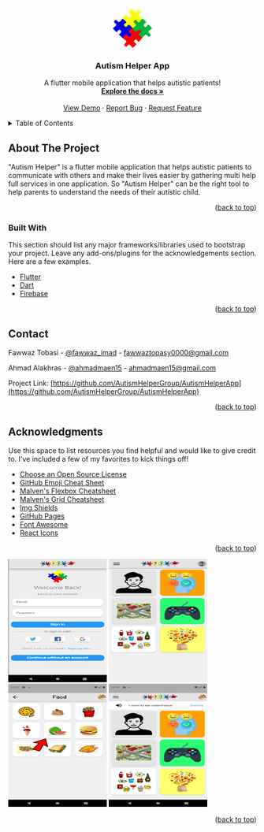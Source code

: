 <div id="top"></div>

<!-- PROJECT SHIELDS -->
<!--

<!-- PROJECT LOGO -->
<br />
<div align="center">
  <a href="https://github.com/AutismHelperGroup/AutismHelperApp">
    <img src="images/logo.png" alt="Logo" width="80" height="80">
  </a>

  <h3 align="center">Autism Helper App</h3>

  <p align="center">
    A flutter mobile application that helps autistic patients!
    <br />
    <a href=""><strong>Explore the docs »</strong></a>
    <br />
    <br />
    <a href="">View Demo</a>
    ·
    <a href="">Report Bug</a>
    ·
    <a href="">Request Feature</a>
  </p>
</div>



<!-- TABLE OF CONTENTS -->
<details>
  <summary>Table of Contents</summary>
  <ol>
    <li>
      <a href="#about-the-project">About The Project</a>
      <ul>
        <li><a href="#built-with">Built With</a></li>
      </ul>
    </li>
  </ol>
</details>



<!-- ABOUT THE PROJECT -->
## About The Project

"Autism Helper" is a flutter mobile application that helps autistic patients to communicate with others and make their lives easier by gathering multi help full services in one application.
So "Autism Helper" can be the right tool to help parents to understand the needs of their autistic child.

<p align="right">(<a href="#top">back to top</a>)</p>

### Built With

This section should list any major frameworks/libraries used to bootstrap your project. Leave any add-ons/plugins for the acknowledgements section. Here are a few examples.

* [Flutter](https://flutter.dev/)
* [Dart](https://dart.dev/)
* [Firebase](https://firebase.google.com/)

<p align="right">(<a href="#top">back to top</a>)</p>



<!-- CONTACT -->
## Contact

Fawwaz Tobasi - [@fawwaz_imad](https://twitter.com/fawwaz_imad) - fawwaztopasy0000@gmail.com

Ahmad Alakhras - [@ahmadmaen15](https://twitter.com/ahmadmaen15) - ahmadmaen15@gmail.com

Project Link: [https://github.com/AutismHelperGroup/AutismHelperApp](https://github.com/AutismHelperGroup/AutismHelperApp)

<p align="right">(<a href="#top">back to top</a>)</p>



<!-- ACKNOWLEDGMENTS -->
## Acknowledgments

Use this space to list resources you find helpful and would like to give credit to. I've included a few of my favorites to kick things off!

* [Choose an Open Source License](https://choosealicense.com)
* [GitHub Emoji Cheat Sheet](https://www.webpagefx.com/tools/emoji-cheat-sheet)
* [Malven's Flexbox Cheatsheet](https://flexbox.malven.co/)
* [Malven's Grid Cheatsheet](https://grid.malven.co/)
* [Img Shields](https://shields.io)
* [GitHub Pages](https://pages.github.com)
* [Font Awesome](https://fontawesome.com)
* [React Icons](https://react-icons.github.io/react-icons/search)

<p align="right">(<a href="#top">back to top</a>)</p>



<!-- Screen Shots & IMAGES -->
<img src="Screenshots/signInPage.png" alt="SignInPage" width="200" height="250" >
<img src="Screenshots/homePage.jpg" alt="HomePage"  width="200" height="250" >
<img src="Screenshots/albumPage.jpg" alt="AlbumPage"  width="200" height="250" >
<img src="Screenshots/transPage.png" alt="TransPage"  width="200" height="250" >



<p align="right">(<a href="#top">back to top</a>)</p>
